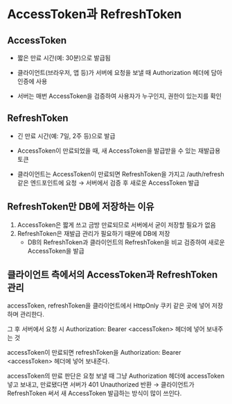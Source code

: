 AccessToken과 RefreshToken
==

AccessToken
--
- 짧은 만료 시간(예: 30분)으로 발급됨

- 클라이언트(브라우저, 앱 등)가 서버에 요청을 보낼 때 Authorization 헤더에 담아 인증에 사용

- 서버는 매번 AccessToken을 검증하여 사용자가 누구인지, 권한이 있는지를 확인

RefreshToken
--
- 긴 만료 시간(예: 7일, 2주 등)으로 발급

- AccessToken이 만료되었을 때, 새 AccessToken을 발급받을 수 있는 재발급용 토큰

- 클라이언트는 AccessToken이 만료되면 RefreshToken을 가지고 /auth/refresh 같은 엔드포인트에 요청 → 서버에서 검증 후 새로운 AccessToken 발급

RefreshToken만 DB에 저장하는 이유
--
1. AccessToken은 짧게 쓰고 금방 만료되므로 서버에서 굳이 저장할 필요가 없음
2. RefreshToken은 재발급 관리가 필요하기 때문에 DB에 저장
    - DB의 RefreshToken과 클라이언트의 RefreshToken을 비교 검증하여 새로운 AccessToken을 발급

클라이언트 측에서의 AccessToken과 RefreshToken 관리
--
accessToken, refreshToken을 클라이언트에서 HttpOnly 쿠키 같은 곳에 넣어 저장하며 관리한다.

그 후 서버에서 요청 시 Authorization: Bearer &lt;accessToken&gt; 헤더에 넣어 보내주는 것

accessToken이 만료되면 refreshToken을 Authorization: Bearer &lt;accessToken&gt; 헤더에 넣어 보내준다.

accessToken의 만료 판단은 요청 보낼 때 그냥 Authorization 헤더에 accessToken 넣고 보내고, 만료됐다면 서버가 401 Unauthorized 반환 → 클라이언트가 RefreshToken 써서 새 AccessToken 발급하는 방식이 많이 쓰인다.